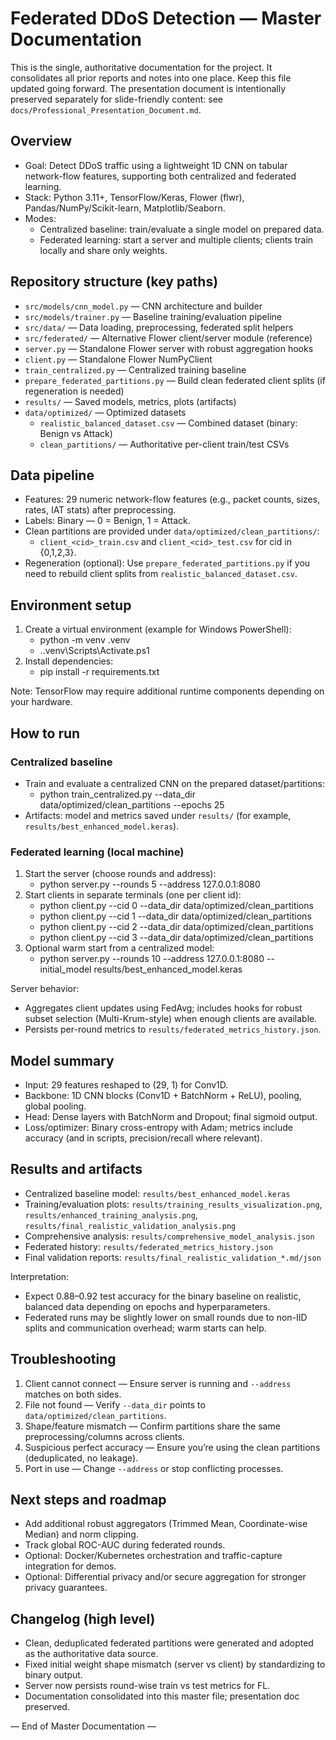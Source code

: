# Federated DDoS Detection — Master Documentation

This is the single, authoritative documentation for the project. It consolidates all prior reports and notes into one place. Keep this file updated going forward. The presentation document is intentionally preserved separately for slide-friendly content: see `docs/Professional_Presentation_Document.md`.

## Overview

- Goal: Detect DDoS traffic using a lightweight 1D CNN on tabular network-flow features, supporting both centralized and federated learning.
- Stack: Python 3.11+, TensorFlow/Keras, Flower (flwr), Pandas/NumPy/Scikit-learn, Matplotlib/Seaborn.
- Modes:
  - Centralized baseline: train/evaluate a single model on prepared data.
  - Federated learning: start a server and multiple clients; clients train locally and share only weights.

## Repository structure (key paths)

- `src/models/cnn_model.py` — CNN architecture and builder
- `src/models/trainer.py` — Baseline training/evaluation pipeline
- `src/data/` — Data loading, preprocessing, federated split helpers
- `src/federated/` — Alternative Flower client/server module (reference)
- `server.py` — Standalone Flower server with robust aggregation hooks
- `client.py` — Standalone Flower NumPyClient
- `train_centralized.py` — Centralized training baseline
- `prepare_federated_partitions.py` — Build clean federated client splits (if regeneration is needed)
- `results/` — Saved models, metrics, plots (artifacts)
- `data/optimized/` — Optimized datasets
  - `realistic_balanced_dataset.csv` — Combined dataset (binary: Benign vs Attack)
  - `clean_partitions/` — Authoritative per-client train/test CSVs

## Data pipeline

- Features: 29 numeric network-flow features (e.g., packet counts, sizes, rates, IAT stats) after preprocessing.
- Labels: Binary — 0 = Benign, 1 = Attack.
- Clean partitions are provided under `data/optimized/clean_partitions/`:
  - `client_<cid>_train.csv` and `client_<cid>_test.csv` for cid in {0,1,2,3}.
- Regeneration (optional): Use `prepare_federated_partitions.py` if you need to rebuild client splits from `realistic_balanced_dataset.csv`.

## Environment setup

1. Create a virtual environment (example for Windows PowerShell):
   - python -m venv .venv
   - .\.venv\Scripts\Activate.ps1
2. Install dependencies:
   - pip install -r requirements.txt

Note: TensorFlow may require additional runtime components depending on your hardware.

## How to run

### Centralized baseline

- Train and evaluate a centralized CNN on the prepared dataset/partitions:
  - python train_centralized.py --data_dir data/optimized/clean_partitions --epochs 25
- Artifacts: model and metrics saved under `results/` (for example, `results/best_enhanced_model.keras`).

### Federated learning (local machine)

1. Start the server (choose rounds and address):
   - python server.py --rounds 5 --address 127.0.0.1:8080
2. Start clients in separate terminals (one per client id):
   - python client.py --cid 0 --data_dir data/optimized/clean_partitions
   - python client.py --cid 1 --data_dir data/optimized/clean_partitions
   - python client.py --cid 2 --data_dir data/optimized/clean_partitions
   - python client.py --cid 3 --data_dir data/optimized/clean_partitions
3. Optional warm start from a centralized model:
   - python server.py --rounds 10 --address 127.0.0.1:8080 --initial_model results/best_enhanced_model.keras

Server behavior:

- Aggregates client updates using FedAvg; includes hooks for robust subset selection (Multi-Krum-style) when enough clients are available.
- Persists per-round metrics to `results/federated_metrics_history.json`.

## Model summary

- Input: 29 features reshaped to (29, 1) for Conv1D.
- Backbone: 1D CNN blocks (Conv1D + BatchNorm + ReLU), pooling, global pooling.
- Head: Dense layers with BatchNorm and Dropout; final sigmoid output.
- Loss/optimizer: Binary cross-entropy with Adam; metrics include accuracy (and in scripts, precision/recall where relevant).

## Results and artifacts

- Centralized baseline model: `results/best_enhanced_model.keras`
- Training/evaluation plots: `results/training_results_visualization.png`, `results/enhanced_training_analysis.png`, `results/final_realistic_validation_analysis.png`
- Comprehensive analysis: `results/comprehensive_model_analysis.json`
- Federated history: `results/federated_metrics_history.json`
- Final validation reports: `results/final_realistic_validation_*.md/json`

Interpretation:

- Expect 0.88–0.92 test accuracy for the binary baseline on realistic, balanced data depending on epochs and hyperparameters.
- Federated runs may be slightly lower on small rounds due to non-IID splits and communication overhead; warm starts can help.

## Troubleshooting

1. Client cannot connect — Ensure server is running and `--address` matches on both sides.
2. File not found — Verify `--data_dir` points to `data/optimized/clean_partitions`.
3. Shape/feature mismatch — Confirm partitions share the same preprocessing/columns across clients.
4. Suspicious perfect accuracy — Ensure you’re using the clean partitions (deduplicated, no leakage).
5. Port in use — Change `--address` or stop conflicting processes.

## Next steps and roadmap

- Add additional robust aggregators (Trimmed Mean, Coordinate-wise Median) and norm clipping.
- Track global ROC-AUC during federated rounds.
- Optional: Docker/Kubernetes orchestration and traffic-capture integration for demos.
- Optional: Differential privacy and/or secure aggregation for stronger privacy guarantees.

## Changelog (high level)

- Clean, deduplicated federated partitions were generated and adopted as the authoritative data source.
- Fixed initial weight shape mismatch (server vs client) by standardizing to binary output.
- Server now persists round-wise train vs test metrics for FL.
- Documentation consolidated into this master file; presentation doc preserved.

— End of Master Documentation —
